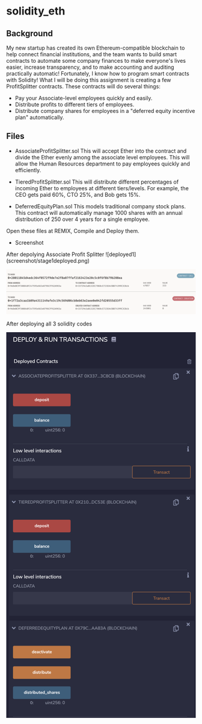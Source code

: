 # solidity_eth

## Background
My new startup has created its own Ethereum-compatible blockchain to help connect financial institutions, and the team wants to build smart contracts to automate some company finances to make everyone's lives easier, increase transparency, and to make accounting and auditing practically automatic!
Fortunately, I know how to program smart contracts with Solidity! What I will be doing this assignment is creating a few ProfitSplitter contracts. These contracts will do several things:

* Pay your Associate-level employees quickly and easily.
* Distribute profits to different tiers of employees.
* Distribute company shares for employees in a "deferred equity incentive plan" automatically.


## Files

* AssociateProfitSplitter.sol
This will accept Ether into the contract and divide the Ether evenly among the associate level employees. This will allow the Human Resources department to pay employees quickly and efficiently.

* TieredProfitSplitter.sol 
This will distribute different percentages of incoming Ether to employees at different tiers/levels. For example, the CEO gets paid 60%, CTO 25%, and Bob gets 15%.

* DeferredEquityPlan.sol 
This models traditional company stock plans. This contract will automatically manage 1000 shares with an annual distribution of 250 over 4 years for a single employee.

Open these files at REMIX, Compile and Deploy them.

* Screenshot

After depolying Associate Profit Splitter
![deployed1] (screenshot/stage1deployed.png)

![contract](screenshot/contract1.png)


After deploying all 3 solidity codes

![contract](screenshot/deployed.png)
